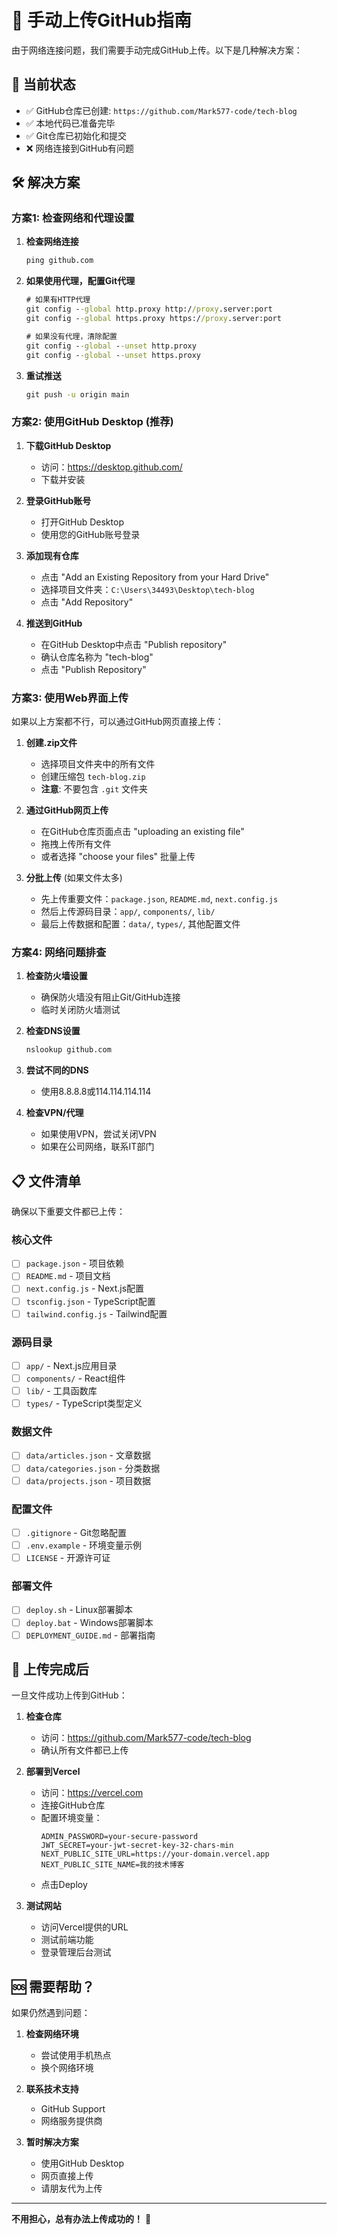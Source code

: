 # 🔧 手动上传GitHub指南

由于网络连接问题，我们需要手动完成GitHub上传。以下是几种解决方案：

## 🚨 当前状态
- ✅ GitHub仓库已创建: `https://github.com/Mark577-code/tech-blog`
- ✅ 本地代码已准备完毕
- ✅ Git仓库已初始化和提交
- ❌ 网络连接到GitHub有问题

## 🛠️ 解决方案

### 方案1: 检查网络和代理设置

1. **检查网络连接**
   ```cmd
   ping github.com
   ```

2. **如果使用代理，配置Git代理**
   ```cmd
   # 如果有HTTP代理
   git config --global http.proxy http://proxy.server:port
   git config --global https.proxy https://proxy.server:port
   
   # 如果没有代理，清除配置
   git config --global --unset http.proxy
   git config --global --unset https.proxy
   ```

3. **重试推送**
   ```cmd
   git push -u origin main
   ```

### 方案2: 使用GitHub Desktop (推荐)

1. **下载GitHub Desktop**
   - 访问：https://desktop.github.com/
   - 下载并安装

2. **登录GitHub账号**
   - 打开GitHub Desktop
   - 使用您的GitHub账号登录

3. **添加现有仓库**
   - 点击 "Add an Existing Repository from your Hard Drive"
   - 选择项目文件夹：`C:\Users\34493\Desktop\tech-blog`
   - 点击 "Add Repository"

4. **推送到GitHub**
   - 在GitHub Desktop中点击 "Publish repository"
   - 确认仓库名称为 "tech-blog"
   - 点击 "Publish Repository"

### 方案3: 使用Web界面上传

如果以上方案都不行，可以通过GitHub网页直接上传：

1. **创建.zip文件**
   - 选择项目文件夹中的所有文件
   - 创建压缩包 `tech-blog.zip`
   - **注意**: 不要包含 `.git` 文件夹

2. **通过GitHub网页上传**
   - 在GitHub仓库页面点击 "uploading an existing file"
   - 拖拽上传所有文件
   - 或者选择 "choose your files" 批量上传

3. **分批上传** (如果文件太多)
   - 先上传重要文件：`package.json`, `README.md`, `next.config.js`
   - 然后上传源码目录：`app/`, `components/`, `lib/`
   - 最后上传数据和配置：`data/`, `types/`, 其他配置文件

### 方案4: 网络问题排查

1. **检查防火墙设置**
   - 确保防火墙没有阻止Git/GitHub连接
   - 临时关闭防火墙测试

2. **检查DNS设置**
   ```cmd
   nslookup github.com
   ```

3. **尝试不同的DNS**
   - 使用8.8.8.8或114.114.114.114

4. **检查VPN/代理**
   - 如果使用VPN，尝试关闭VPN
   - 如果在公司网络，联系IT部门

## 📋 文件清单

确保以下重要文件都已上传：

### 核心文件
- [ ] `package.json` - 项目依赖
- [ ] `README.md` - 项目文档
- [ ] `next.config.js` - Next.js配置
- [ ] `tsconfig.json` - TypeScript配置
- [ ] `tailwind.config.js` - Tailwind配置

### 源码目录
- [ ] `app/` - Next.js应用目录
- [ ] `components/` - React组件
- [ ] `lib/` - 工具函数库
- [ ] `types/` - TypeScript类型定义

### 数据文件
- [ ] `data/articles.json` - 文章数据
- [ ] `data/categories.json` - 分类数据
- [ ] `data/projects.json` - 项目数据

### 配置文件
- [ ] `.gitignore` - Git忽略配置
- [ ] `.env.example` - 环境变量示例
- [ ] `LICENSE` - 开源许可证

### 部署文件
- [ ] `deploy.sh` - Linux部署脚本
- [ ] `deploy.bat` - Windows部署脚本
- [ ] `DEPLOYMENT_GUIDE.md` - 部署指南

## 🎯 上传完成后

一旦文件成功上传到GitHub：

1. **检查仓库**
   - 访问：https://github.com/Mark577-code/tech-blog
   - 确认所有文件都已上传

2. **部署到Vercel**
   - 访问：https://vercel.com
   - 连接GitHub仓库
   - 配置环境变量：
     ```
     ADMIN_PASSWORD=your-secure-password
     JWT_SECRET=your-jwt-secret-key-32-chars-min
     NEXT_PUBLIC_SITE_URL=https://your-domain.vercel.app
     NEXT_PUBLIC_SITE_NAME=我的技术博客
     ```
   - 点击Deploy

3. **测试网站**
   - 访问Vercel提供的URL
   - 测试前端功能
   - 登录管理后台测试

## 🆘 需要帮助？

如果仍然遇到问题：

1. **检查网络环境**
   - 尝试使用手机热点
   - 换个网络环境

2. **联系技术支持**
   - GitHub Support
   - 网络服务提供商

3. **暂时解决方案**
   - 使用GitHub Desktop
   - 网页直接上传
   - 请朋友代为上传

---

**不用担心，总有办法上传成功的！** 💪 